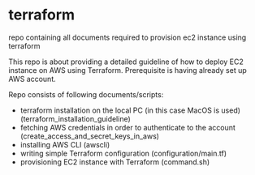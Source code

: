 # terraform
repo containing all documents required to provision ec2 instance using terraform

This repo is about providing a detailed guideline of how to deploy EC2 instance on AWS using Terraform.
Prerequisite is having already set up AWS account.

Repo consists of following documents/scripts:

- terraform installation on the local PC (in this case MacOS is used) (terraform_installation_guideline)
- fetching AWS credentials in order to authenticate to the account (create_access_and_secret_keys_in_aws)
- installing AWS CLI (awscli)
- writing simple Terraform configuration (configuration/main.tf)
- provisioning EC2 instance with Terraform (command.sh)
